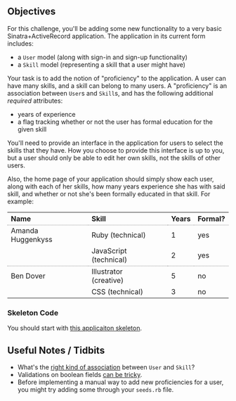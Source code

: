 <h2 id="toc_0">Objectives</h2>

<p>For this challenge, you&#39;ll be adding some new functionality to a very basic Sinatra+ActiveRecord application. The application in its current form includes:</p>

<ul>
<li>a <code>User</code> model (along with sign-in and sign-up functionality)</li>
<li>a <code>Skill</code> model (representing a skill that a user might have)</li>
</ul>

<p>Your task is to add the notion of &quot;proficiency&quot; to the application. A user can have many skills, and a skill can belong to many users. A &quot;proficiency&quot; is an association between <code>User</code>s and <code>Skill</code>s, and has the following additional <em>required</em> attributes:</p>

<ul>
<li>years of experience</li>
<li>a flag tracking whether or not the user has formal education for the given skill</li>
</ul>

<p>You&#39;ll need to provide an interface in the application for users to select the skills that they have. How you choose to provide this interface is up to you, but a user should only be able to edit her own skills, not the skills of other users.</p>

<p>Also, the home page of your application should simply show each user, along with each of her skills, how many years experience she has with said skill, and whether or not she&#39;s been formally educated in that skill. For example:</p>

<style>
tr.new-user {
  border-top: 1px dotted grey;
}
th {
  text-align: left;
}
td {
  padding-right: 40px;
}
</style>

<table>
  <tr>
    <th>Name</th><th>Skill</th><th>Years</th><th>Formal?</th>
  </tr>
  <tr class="new-user">
    <td>Amanda Huggenkyss</td><td>Ruby (technical)</td><td>1</td><td>yes</td>
  </tr>
  <tr>
    <td></td><td>JavaScript (technical)</td><td>2</td><td>yes</td>
  </tr>
  <tr class="new-user">
    <td>Ben Dover</td><td>Illustrator (creative)</td><td>5</td><td>no</td>
  </tr>
  <tr>
    <td></td><td>CSS (technical)</td><td>3</td><td>no</td>
  </tr>
</table>

<h3 id="toc_1">Skeleton Code</h3>

<p>You should start with <a href="http://cl.ly/0v0G1I273W3o">this applicaiton skeleton</a>.</p>

<h2 id="toc_2">Useful Notes / Tidbits</h2>

<ul>
<li>What&#39;s the <a href="http://guides.rubyonrails.org/association_basics.html#the-has_many-through-association">right kind of association</a> between <code>User</code> and <code>Skill</code>?</li>
<li>Validations on boolean fields <a href="http://stackoverflow.com/questions/10506575/rails-database-defaults-and-model-validation-for-boolean-fields">can be tricky</a>.</li>
<li>Before implementing a manual way to add new proficiencies for a user, you might try adding some through your <code>seeds.rb</code> file.</li>
</ul>
